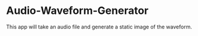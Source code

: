 # Audio-Waveform-Generator
This app will take an audio file and generate a static image of the waveform.
